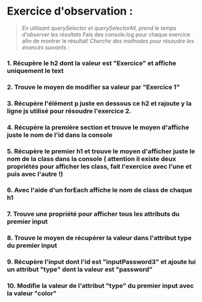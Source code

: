 # Exercice d'observation :
>*En utilisant querySelector et querySelectorAll, prend le temps d'observer les résultats*
> Fais des console.log pour chaque exercice afin de montrer le résultat!
>*Cherche des methodes pour résoudre les énoncés suivants :*

### 1. Récupère le h2 dont la valeur est "Exercice" et affiche uniquement le text
### 2. Trouve le moyen de modifier sa valeur par "Exercice 1"
### 3. Récupère l'élément p juste en dessous ce h2 et rajoute y la ligne js utilisé pour résoudre l'exercice 2.
### 4. Récupère la première section et trouve le moyen d'affiche juste le nom de l'id dans la console
### 5. Récupère le premier h1 et trouve le moyen d'afficher juste le nom de la class dans la console ( attention il existe deux propriétés pour afficher les class, fait l'exercice avec l'une et puis avec l'autre !)
### 6. Avec l'aide d'un forEach affiche le nom de class de chaque h1
### 7. Trouve une propriété pour afficher tous les attributs du premier input
### 8. Trouve le moyen de récupérer la valeur dans l'attribut type du premier input
### 9. Récupère l'input dont l'id est "inputPassword3" et ajoute lui un attribut "type" dont la valeur est "password"
### 10. Modifie la valeur de l'attribut "type" du premier input avec la valeur "color"

